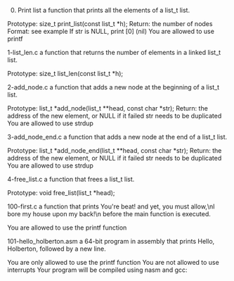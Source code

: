 0. Print list
a function that prints all the elements of a list_t list.

Prototype: size_t print_list(const list_t *h);
Return: the number of nodes
Format: see example
If str is NULL, print [0] (nil)
You are allowed to use printf

1-list_len.c
a function that returns the number of elements in a linked list_t list.

Prototype: size_t list_len(const list_t *h);

2-add_node.c
a function that adds a new node at the beginning of a list_t list.

Prototype: list_t *add_node(list_t **head, const char *str);
Return: the address of the new element, or NULL if it failed
str needs to be duplicated
You are allowed to use strdup

3-add_node_end.c
 a function that adds a new node at the end of a list_t list.

Prototype: list_t *add_node_end(list_t **head, const char *str);
Return: the address of the new element, or NULL if it failed
str needs to be duplicated
You are allowed to use strdup

4-free_list.c
a function that frees a list_t list.

Prototype: void free_list(list_t *head);

100-first.c
 a function that prints You're beat! and yet, you must allow,\nI bore my house upon my back!\n before the main function is executed.

You are allowed to use the printf function

101-hello_holberton.asm
a 64-bit program in assembly that prints Hello, Holberton, followed by a new line.

You are only allowed to use the printf function
You are not allowed to use interrupts
Your program will be compiled using nasm and gcc:
